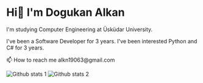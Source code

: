 # Hi👋 I'm Dogukan Alkan
<p>I'm studying Computer Engineering at Üsküdar University.</p>
<p>I've been a Software Developer for 3 years. I've been interested Python and C# for 3 years.</p>
<p>📫 How to reach me alkn19063@gmail.com</p>

![Github stats 1](https://github-readme-stats.vercel.app/api?username=mlh-dgkn&show_icons=true&theme=gradient)
![Github stats 2](https://github-readme-stats.vercel.app/api?username=mlh-dgkn&show_icons=true&theme=radical)
